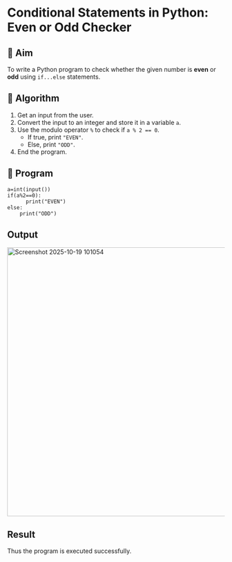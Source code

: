# Conditional Statements in Python: Even or Odd Checker

## 🎯 Aim
To write a Python program to check whether the given number is **even** or **odd** using `if...else` statements.

## 🧠 Algorithm
1. Get an input from the user.
2. Convert the input to an integer and store it in a variable `a`.
3. Use the modulo operator `%` to check if `a % 2 == 0`.
   - If true, print `"EVEN"`.
   - Else, print `"ODD"`.
4. End the program.

## 🧾 Program
```
a=int(input())
if(a%2==0):
      print("EVEN")
else:
    print("ODD")
```

## Output
<img width="922" height="623" alt="Screenshot 2025-10-19 101054" src="https://github.com/user-attachments/assets/ab814fe4-01b8-4419-8fb8-65b6b8fcaa05" />



## Result
Thus the program is executed successfully.

